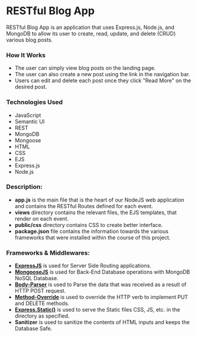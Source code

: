 # RESTful Blog App

RESTful Blog App is an application that uses Express.js, Node.js, and MongoDB to allow its user to create, read, update, and delete (CRUD) various blog posts. 

### How It Works
* The user can simply view blog posts on the landing page.
* The user can also create a new post using the link in the navigation bar.
* Users can edit and delete each post once they click "Read More" on the desired post.

### Technologies Used
* JavaScript
* Semantic UI
* REST
* MongoDB
* Mongoose
* HTML
* CSS
* EJS
* Express.js
* Node.js

### Description:

* **app.js** is the main file that is the heart of our NodeJS web application and contains the RESTful Routes defined for each event.
* **views** directory contains the relevant files, the EJS templates, that render on each event.
* **public/css** directory contains CSS to create better interface.
* **package.json** file contains the information towards the various frameworks that were installed within the course of this project.

### Frameworks & Middlewares:

* **[ExpressJS](https://expressjs.com/)** is used for Server Side Routing applications.
* **[MongooseJS](http://mongoosejs.com/)** is used for Back-End Database operations with MongoDB NoSQL Database.
* **[Body-Parser](https://github.com/expressjs/body-parser/)** is used to Parse the data that was received as a result of HTTP POST request.
* **[Method-Override](https://github.com/expressjs/method-override)** is used to override the HTTP verb to implement PUT and DELETE methods.
* **[Express.Static()](https://expressjs.com/en/starter/static-files.html)** is used to serve the Static files CSS, JS, etc. in the directory as specified.
* **Sanitizer** is used to sanitize the contents of HTML inputs and keeps the Database Safe.